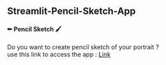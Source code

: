 ## Streamlit-Pencil-Sketch-App
#### ✏ Pencil Sketch 🖌
Do you want to create pencil sketch of your portrait ?<br>
use this link to access the app : [Link](https://ajay-user-streamlit-pencil-sketch-app-app-ws4ikt.streamlit.app/)


